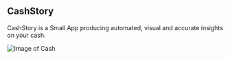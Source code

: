 ## CashStory
CashStory is a Small App producing automated, visual and accurate insights on your cash.

![Image of Cash](http://image.slidesharecdn.com/cashisking-ppt-130627051025-phpapp01/95/cash-is-king-ppt-1-638.jpg?cb=1372309875)
